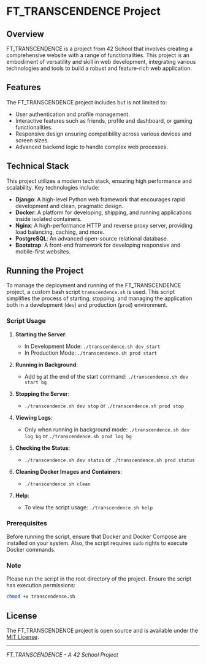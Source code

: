 # FT_TRANSCENDENCE Project

## Overview

FT_TRANSCENDENCE is a project from 42 School that involves creating a comprehensive website with a range of functionalities. This project is an embodiment of versatility and skill in web development, integrating various technologies and tools to build a robust and feature-rich web application.

## Features

The FT_TRANSCENDENCE project includes but is not limited to:

- User authentication and profile management.
- Interactive features such as friends, profile and dashboard, or gaming functionalities.
- Responsive design ensuring compatibility across various devices and screen sizes.
- Advanced backend logic to handle complex web processes.

## Technical Stack

This project utilizes a modern tech stack, ensuring high performance and scalability. Key technologies include:

- **Django**: A high-level Python web framework that encourages rapid development and clean, pragmatic design.
- **Docker**: A platform for developing, shipping, and running applications inside isolated containers.
- **Nginx**: A high-performance HTTP and reverse proxy server, providing load balancing, caching, and more.
- **PostgreSQL**: An advanced open-source relational database.
- **Bootstrap**: A front-end framework for developing responsive and mobile-first websites.

## Running the Project

To manage the deployment and running of the FT_TRANSCENDENCE project, a custom bash script `transcendence.sh` is used. This script simplifies the process of starting, stopping, and managing the application both in a development (`dev`) and production (`prod`) environment.

### Script Usage

1. **Starting the Server**:
   - In Development Mode: `./transcendence.sh dev start`
   - In Production Mode: `./transcendence.sh prod start`

2. **Running in Background**:
   - Add `bg` at the end of the start command: `./transcendence.sh dev start bg`

3. **Stopping the Server**:
   - `./transcendence.sh dev stop` or `./transcendence.sh prod stop`

4. **Viewing Logs**:
   - Only when running in background mode: `./transcendence.sh dev log bg` or `./transcendence.sh prod log bg`

5. **Checking the Status**:
   - `./transcendence.sh dev status` or `./transcendence.sh prod status`

6. **Cleaning Docker Images and Containers**:
   - `./transcendence.sh clean`

7. **Help**:
   - To view the script usage: `./transcendence.sh help`

### Prerequisites

Before running the script, ensure that Docker and Docker Compose are installed on your system. Also, the script requires `sudo` rights to execute Docker commands.

### Note

Please run the script in the root directory of the project. Ensure the script has execution permissions:

```bash
chmod +x transcendence.sh
```

## License

The FT_TRANSCENDENCE project is open source and is available under the [MIT License](LICENSE.TXT).

---
*FT_TRANSCENDENCE - A 42 School Project*
